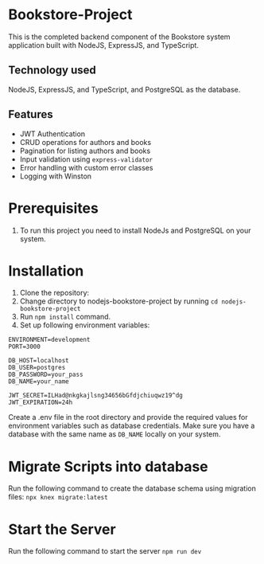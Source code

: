 # Bookstore-Project

This is the completed backend component of the Bookstore system application built with NodeJS, ExpressJS, and TypeScript.

## Technology used

NodeJS, ExpressJS, and TypeScript, and PostgreSQL as the database.

## Features

- JWT Authentication
- CRUD operations for authors and books
- Pagination for listing authors and books
- Input validation using `express-validator`
- Error handling with custom error classes
- Logging with Winston

# Prerequisites

1. To run this project you need to install NodeJs and PostgreSQL on your system.

# Installation

1. Clone the repository:
2. Change directory to nodejs-bookstore-project by running `cd nodejs-bookstore-project`
3. Run `npm install` command.
4. Set up following environment variables:

```
ENVIRONMENT=development
PORT=3000

DB_HOST=localhost
DB_USER=postgres
DB_PASSWORD=your_pass
DB_NAME=your_name

JWT_SECRET=ILHad@nkgkajlsng34656bGfdjchiuqwz19^dg
JWT_EXPIRATION=24h
```

Create a .env file in the root directory and provide the required values for environment variables such as database credentials. Make sure you have a database with the same name as `DB_NAME` locally on your system.

# Migrate Scripts into database

Run the following command to create the database schema using migration files:
`npx knex migrate:latest`

# Start the Server

Run the following command to start the server
`npm run dev`

